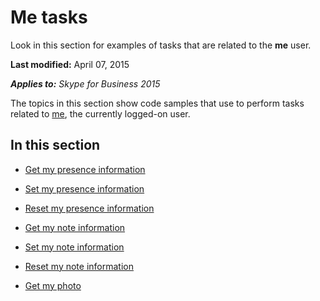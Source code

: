 
# Me tasks
Look in this section for examples of tasks that are related to the **me** user.

 **Last modified:** April 07, 2015

 _**Applies to:** Skype for Business 2015_

The topics in this section show code samples that use to perform tasks related to [me](me_ref.md), the currently logged-on user.


## In this section


- [Get my presence information](GetMyPresenceInformation.md)
 
- [Set my presence information](SetMyPresenceInformation.md)
 
- [Reset my presence information](ResetMyPresenceInformation.md)
 
- [Get my note information](GetMyNoteInformation.md)
    
- [Set my note information](Setmynoteinformation.md)
    
- [Reset my note information](ResetMyNoteInfo.md)
 
- [Get my photo](GetMyPhoto.md)
 
